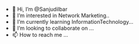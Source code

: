 - 👋 Hi, I’m @Sanjudilbar
- 👀 I’m interested in Network Marketing..
- 🌱 I’m currently learning InformationTechnology...
- 💞️ I’m looking to collaborate on ...
- 📫 How to reach me ...

<!---
Sanjudilbar/Sanjudilbar is a ✨ special ✨ repository because its `README.md` (this file) appears on your GitHub profile.
You can click the Preview link to take a look at your changes.
--->
